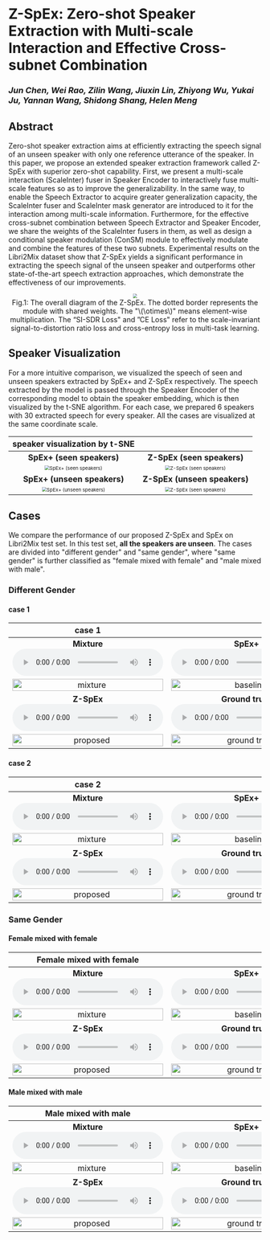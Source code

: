 # Z-SpEx: Zero-shot Speaker Extraction with Multi-scale Interaction and Effective Cross-subnet Combination

### *Jun Chen, Wei Rao, Zilin Wang, Jiuxin Lin, Zhiyong Wu, Yukai Ju, Yannan Wang, Shidong Shang, Helen Meng*

<h2 id = "1">Abstract</h2>

Zero-shot speaker extraction aims at efficiently extracting the speech signal of an unseen speaker with only one reference utterance of the speaker. In this paper, we propose an extended speaker extraction framework called Z-SpEx with superior zero-shot capability. First, we present a multi-scale interaction (ScaleInter) fuser in Speaker Encoder to interactively fuse multi-scale features so as to improve the generalizability. In the same way, to enable the Speech Extractor to acquire greater generalization capacity, the ScaleInter fuser and ScaleInter mask generator are introduced to it for the interaction among multi-scale information. Furthermore, for the effective cross-subnet combination between Speech Extractor and Speaker Encoder, we share the weights of the ScaleInter fusers in them, as well as design a conditional speaker modulation (ConSM) module to effectively modulate and combine the features of these two subnets. Experimental results on the Libri2Mix dataset show that Z-SpEx yields a significant performance in extracting the speech signal of the unseen speaker and outperforms other state-of-the-art speech extraction approaches, which demonstrate the effectiveness of our improvements.

<center>
    <script src="https://polyfill.io/v3/polyfill.min.js?features=es6"></script>
	<script id="MathJax-script" async
        src="https://cdn.jsdelivr.net/npm/mathjax@3/es5/tex-mml-chtml.js">
</script>
    <img style="zoom: 55%; " 
    src="./data/fig/total_arch_new.jpg">
    <br>
    <div class="caption" style="max-width: 600px;"> Fig.1: The overall diagram of the Z-SpEx. The dotted border represents the module with shared weights. The "\(\otimes\)" means element-wise multiplication. The “SI-SDR Loss" and ”CE Loss" refer to the scale-invariant signal-to-distortion ratio loss and cross-entropy loss in multi-task learning.
    </div>
</center>





## Speaker Visualization

For a more intuitive comparison, we visualized the speech of seen and unseen speakers extracted by SpEx+ and Z-SpEx respectively.  The speech extracted by the model is passed through the Speaker Encoder of the corresponding model to obtain the speaker embedding, which is then visualized by the t-SNE algorithm.  For each case, we prepared 6 speakers with 30 extracted speech for every speaker. All the cases are visualized at the same coordinate scale.

|                speaker visualization by t-SNE                |                                                              |
| :----------------------------------------------------------: | :----------------------------------------------------------: |
|                  **SpEx+ (seen speakers)**                   |                  **Z-SpEx (seen speakers)**                  |
| <img src="./data/tsne/seen_of_spex+.jpg" alt="SpEx+ (seen speakers)" style="zoom: 60%;" /> | <img src="./data/tsne/seen_of_proposal.jpg" alt="Z-SpEx (seen speakers)" style="zoom: 60%;" /> |
|                 **SpEx+ (unseen speakers)**                  |                 **Z-SpEx (unseen speakers)**                 |
| <img src="./data/tsne/unseen_of_spex+.jpg" alt="SpEx+ (unseen speakers)" style="zoom: 60%;" /> | <img src="./data/tsne/unseen_of_proposal.jpg" alt="Z-SpEx (seen speakers)" style="zoom: 60%;" /> |





## Cases

We compare the performance of our proposed Z-SpEx and SpEx on Libri2Mix test set. In this test set, **all the speakers are unseen**. The cases are divided into "different gender" and "same gender", where "same gender" is further classified as "female mixed with female" and "male mixed with male".

<h3 id = "3">Different Gender</h3>

#### case 1

|                            case 1                            |                                                              |
| :----------------------------------------------------------: | :----------------------------------------------------------: |
| **Mixture** <br><audio controls><source src="./data/diff_gen/case1/mix.wav" type="audio/wav" >Your browser does not support the audio element.</audio> | **SpEx+** <br>  <audio controls><source src="./data/diff_gen/case1/spex_plus.wav" type="audio/wav">Your browser does not support the audio element.</audio> |
| <img src="./data/diff_gen/case1/mix.jpg" alt="mixture" width="100%"/> | <img src="./data/diff_gen/case1/spex_plus.jpg" alt="baseline" width="100%"/> |
| **Z-SpEx**<br>  <audio controls><source src="./data/diff_gen/case1/ours.wav" type="audio/wav">Your browser does not support the audio element.</audio> | **Ground truth** <br> <audio controls><source src="./data/diff_gen/case1/gt.wav" type="audio/wav">Your browser does not support the audio element.</audio> |
| <img src="./data/diff_gen/case1/ours.jpg" alt="proposed" width="100%" /> | <img src="./data/diff_gen/case1/gt.jpg" alt="ground truth" width="100%"/> |



#### case 2

|                            case 2                            |                                                              |
| :----------------------------------------------------------: | :----------------------------------------------------------: |
| **Mixture** <br><audio controls><source src="./data/diff_gen/case2/mix.wav" type="audio/wav">Your browser does not support the audio element.</audio> | **SpEx+** <br>  <audio controls><source src="./data/diff_gen/case2/spex_plus.wav" type="audio/wav">Your browser does not support the audio element.</audio> |
| <img src="./data/diff_gen/case2/mix.jpg" alt="mixture" width="100%" /> | <img src="./data/diff_gen/case2/spex_plus.jpg" alt="baseline" width="100%" /> |
| **Z-SpEx**<br>  <audio controls><source src="./data/diff_gen/case2/ours.wav" type="audio/wav">Your browser does not support the audio element.</audio> | **Ground truth** <br> <audio controls><source src="./data/diff_gen/case2/gt.wav" type="audio/wav">Your browser does not support the audio element.</audio> |
| <img src="./data/diff_gen/case2/ours.jpg" alt="proposed" width="100%" /> | <img src="./data/diff_gen/case2/gt.jpg" alt="ground truth" width="100%" /> |



<h3 id = "3"> Same Gender</h3>

<h4 id = "4">Female mixed with female</h4>

|                   Female mixed with female                   |                                                              |
| :----------------------------------------------------------: | :----------------------------------------------------------: |
| **Mixture**  <br/><audio controls><source src="./data/same_gen/female_female/mix.wav" type="audio/wav">Your browser does not support the audio element.</audio> | **SpEx+**   <br/><audio controls><source src="./data/same_gen/female_female/spex_plus.wav" type="audio/wav">Your browser does not support the audio element.</audio> |
| <img src="./data/same_gen/female_female/mix.jpg" alt="mixture" width="100%" /> | <img src="./data/same_gen/female_female/spex_plus.jpg" alt="baseline" width="100%" /> |
| **Z-SpEx**  <br/><audio controls><source src="./data/same_gen/female_female/ours.wav" type="audio/wav">Your browser does not support the audio element.</audio> | **Ground truth**  <br/><audio controls><source src="./data/same_gen/female_female/gt.wav" type="audio/wav">Your browser does not support the audio element.</audio> |
| <img src="./data/same_gen/female_female/ours.jpg" alt="proposed" width="100%" /> | <img src="./data/same_gen/female_female/gt.jpg" alt="ground truth" width="100%" /> |



<h4 id = "3">Male mixed with male</h4>

|                     Male mixed with male                     |                                                              |
| :----------------------------------------------------------: | :----------------------------------------------------------: |
| **Mixture**  <br/><audio controls><source src="./data/same_gen/male_male/mix.wav" type="audio/wav">Your browser does not support the audio element.</audio> | **SpEx+**   <br/><audio controls><source src="./data/same_gen/male_male/spex_plus.wav" type="audio/wav">Your browser does not support the audio element.</audio> |
| <img src="./data/same_gen/male_male/mix.jpg" alt="mixture" width="100%" /> | <img src="./data/same_gen/male_male/spex_plus.jpg" alt="baseline" width="100%" /> |
| **Z-SpEx**  <br/><audio controls><source src="./data/same_gen/male_male/ours.wav" type="audio/wav">Your browser does not support the audio element.</audio> | **Ground truth**  <br/><audio controls><source src="./data/same_gen/male_male/gt.wav" type="audio/wav">Your browser does not support the audio element.</audio> |
| <img src="./data/same_gen/male_male/ours.jpg" alt="proposed" width="100%" /> | <img src="./data/same_gen/male_male/gt.jpg" alt="ground truth" width="100%" /> |
